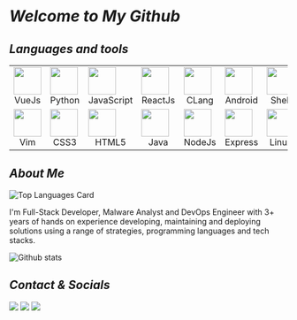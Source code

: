 # _Welcome to My Github_

## _Languages and tools_

<table>
<tbody>
<tr>
<td>
<img height=50 src="https://cdn.jsdelivr.net/gh/devicons/devicon/icons/vuejs/vuejs-original.svg" />
<center>VueJs</center>
</td>
<td>
<img height=50 src="https://cdn.jsdelivr.net/gh/devicons/devicon/icons/python/python-original.svg" />
<center>Python</center>
</td>
<td>
<img height=50 src="https://cdn.jsdelivr.net/gh/devicons/devicon/icons/javascript/javascript-original.svg" />
<center>JavaScript</center>
</td>
<td>
<img height=50 src="https://cdn.jsdelivr.net/gh/devicons/devicon/icons/react/react-original.svg" />
<center>ReactJs</center>
</td>
<td>
<img height=50 src="https://cdn.jsdelivr.net/gh/devicons/devicon/icons/c/c-original.svg" />
<center>CLang</center>
</td>
<td>
<img height=50 src="https://cdn.jsdelivr.net/gh/devicons/devicon/icons/android/android-original.svg" />
<center>Android</center>
</td>
<td>
<img height=50 src="https://cdn.jsdelivr.net/gh/devicons/devicon/icons/bash/bash-original.svg" />
<center>Shell</center>
</td>
</tr>
<td>
<img height=50 src="https://cdn.jsdelivr.net/gh/devicons/devicon/icons/vim/vim-original.svg" />
<center>Vim</center>
</td>
<td>
<img height=50 src="https://cdn.jsdelivr.net/gh/devicons/devicon/icons/css3/css3-original.svg" />
<center>CSS3</center>
</td>
<td>
<img height=50 src="https://cdn.jsdelivr.net/gh/devicons/devicon/icons/html5/html5-original.svg" />
<center>HTML5</center>
</td>
<td>
<img height=50 src="https://cdn.jsdelivr.net/gh/devicons/devicon/icons/java/java-original.svg" />
<center>Java</center>
</td>
<td>
<img height=50 src="https://cdn.jsdelivr.net/gh/devicons/devicon/icons/nodejs/nodejs-original.svg" />
<center>NodeJs</center>
</td>
<td>
<img height=50 src="https://cdn.jsdelivr.net/gh/devicons/devicon/icons/express/express-original.svg" />
<center>Express</center>
</td>
<td>
<img height=50 src="https://cdn.jsdelivr.net/gh/devicons/devicon/icons/linux/linux-original.svg" />
<center>Linux</center>
</td>
<td>
<img height=50 src="https://cdn.jsdelivr.net/gh/devicons/devicon/icons/go/go-original-wordmark.svg" />
<center>GoLang</center>
</td>
<td>
<img height=50 src="https://cdn.jsdelivr.net/gh/devicons/devicon/icons/django/django-original.svg" />
<center>Django</center>
</td>
<td>
<img height=50 src="https://cdn.jsdelivr.net/gh/devicons/devicon/icons/flask/flask-original.svg" />
<center>Flask</center>
</td>
<td>
<img height=50 src="https://cdn.jsdelivr.net/gh/devicons/devicon/icons/pandas/pandas-original.svg" />
<center>Pandas</center>
</td>
<td>
<img height=50 src="https://cdn.jsdelivr.net/gh/devicons/devicon/icons/unity/unity-original.svg" />
<center>Unity</center>
</td>
<td>
<img height=50 src="https://cdn.jsdelivr.net/gh/devicons/devicon/icons/csharp/csharp-original.svg" />
<center>CSharp</center>
</td>
<td>
<img height=50 src="https://cdn.jsdelivr.net/gh/devicons/devicon/icons/mongodb/mongodb-original-wordmark.svg" />
<center>MonogDb</center>
</td>
<td>
<img height=50 src="https://cdn.jsdelivr.net/gh/devicons/devicon/icons/microsoftsqlserver/microsoftsqlserver-plain-wordmark.svg" />
<center>MsSql</center>
</td>
<td>
<img height=50 src="https://cdn.jsdelivr.net/gh/devicons/devicon/icons/tailwindcss/tailwindcss-plain.svg" />
<center>Tailwind</center>
</td>
<td>
<img height=50 src="https://cdn.jsdelivr.net/gh/devicons/devicon/icons/nginx/nginx-original.svg" />
<center>Nginx</center>
</td>
</tbody>
</table>

## _About Me_

![Top Languages Card](https://github-readme-stats.vercel.app/api/top-langs/?username=Ddenobrega&layout=compact&langs_count=30)

I'm Full-Stack Developer, Malware Analyst and DevOps Engineer with 3+ years of hands on experience developing, maintaining and deploying solutions using a range of strategies, programming languages and tech stacks.

![Github stats](https://github-readme-stats.vercel.app/api?username=ddenobrega&theme=tokyonight&show_icons=true&count_private=true)

## _Contact & Socials_

![](https://img.shields.io/twitter/follow/DcDenobrega?label=Twitter&style=social) ![](https://img.shields.io/badge/Linkiden-Linkiden-blue?link=https://linkedin.com/in/ddenobrega) ![](https://img.shields.io/badge/Email-Email-red?link=malito://dcdenobrega@gmail.com)
